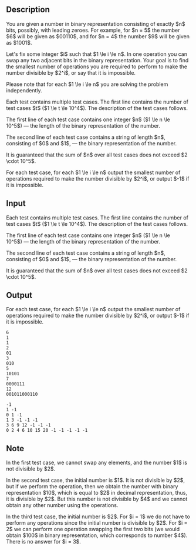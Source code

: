 ## Description

<div><p>You are given a number in binary representation consisting of exactly $n$ bits, possibly, with leading zeroes. For example, for $n = 5$ the number $6$ will be given as $00110$, and for $n = 4$ the number $9$ will be given as $1001$.</p><p>Let's fix some integer $i$ such that $1 \le i \le n$. In one operation you can swap any two adjacent bits in the binary representation. Your goal is to find the smallest number of operations you are required to perform to make the number divisible by $2^i$, or say that it is impossible.</p><p>Please note that for each $1 \le i \le n$ you are solving the problem independently.</p></div><div class="input-specification"><p>Each test contains multiple test cases. The first line contains the number of test cases $t$ ($1 \le t \le 10^4$). The description of the test cases follows.</p><p>The first line of each test case contains one integer $n$ ($1 \le n \le 10^5$)&nbsp;— the length of the binary representation of the number.</p><p>The second line of each test case contains a string of length $n$, consisting of $0$ and $1$,&nbsp;— the binary representation of the number.</p><p>It is guaranteed that the sum of $n$ over all test cases does not exceed $2 \cdot 10^5$.</p></div><div class="output-specification"><p>For each test case, for each $1 \le i \le n$ output the smallest number of operations required to make the number divisible by $2^i$, or output $-1$ if it is impossible.</p></div>

## Input

<p>Each test contains multiple test cases. The first line contains the number of test cases $t$ ($1 \le t \le 10^4$). The description of the test cases follows.</p><p>The first line of each test case contains one integer $n$ ($1 \le n \le 10^5$)&nbsp;— the length of the binary representation of the number.</p><p>The second line of each test case contains a string of length $n$, consisting of $0$ and $1$,&nbsp;— the binary representation of the number.</p><p>It is guaranteed that the sum of $n$ over all test cases does not exceed $2 \cdot 10^5$.</p>

## Output

<p>For each test case, for each $1 \le i \le n$ output the smallest number of operations required to make the number divisible by $2^i$, or output $-1$ if it is impossible.</p>





```input1|2,3,6,7,10,11
6
1
1
2
01
3
010
5
10101
7
0000111
12
001011000110
```




```output1
-1 
1 -1 
0 1 -1 
1 3 -1 -1 -1 
3 6 9 12 -1 -1 -1 
0 2 4 6 10 15 20 -1 -1 -1 -1 -1
```



## Note

<p>In the first test case, we cannot swap any elements, and the number $1$ is not divisible by $2$.</p><p>In the second test case, the initial number is $1$. It is not divisible by $2$, but if we perform the operation, then we obtain the number with binary representation $10$, which is equal to $2$ in decimal representation, thus, it is divisible by $2$. But this number is not divisible by $4$ and we cannot obtain any other number using the operations.</p><p>In the third test case, the initial number is $2$. For $i = 1$ we do not have to perform any operations since the initial number is divisible by $2$. For $i = 2$ we can perform one operation swapping the first two bits (we would obtain $100$ in binary representation, which corresponds to number $4$). There is no answer for $i = 3$.</p>
